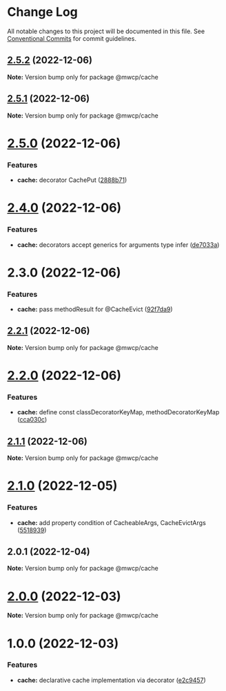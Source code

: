 # Change Log

All notable changes to this project will be documented in this file.
See [Conventional Commits](https://conventionalcommits.org) for commit guidelines.

## [2.5.2](https://github.com/waitingsong/midway-components/compare/@mwcp/cache@2.5.1...@mwcp/cache@2.5.2) (2022-12-06)

**Note:** Version bump only for package @mwcp/cache





## [2.5.1](https://github.com/waitingsong/midway-components/compare/@mwcp/cache@2.5.0...@mwcp/cache@2.5.1) (2022-12-06)

**Note:** Version bump only for package @mwcp/cache





# [2.5.0](https://github.com/waitingsong/midway-components/compare/@mwcp/cache@2.4.0...@mwcp/cache@2.5.0) (2022-12-06)


### Features

* **cache:** decorator CachePut ([2888b71](https://github.com/waitingsong/midway-components/commit/2888b7174bbec3421b34956217d2b4756a3b453f))





# [2.4.0](https://github.com/waitingsong/midway-components/compare/@mwcp/cache@2.3.0...@mwcp/cache@2.4.0) (2022-12-06)


### Features

* **cache:** decorators accept generics for arguments type infer ([de7033a](https://github.com/waitingsong/midway-components/commit/de7033a05ba923e26043316921f84a10bb99359c))





# 2.3.0 (2022-12-06)


### Features

* **cache:** pass methodResult for @CacheEvict ([92f7da9](https://github.com/waitingsong/midway-components/commit/92f7da9b916fcf4f6b39d176e2385fc5a6207a5b))





## [2.2.1](https://github.com/waitingsong/midway-components/compare/@mwcp/cache@2.2.0...@mwcp/cache@2.2.1) (2022-12-06)

**Note:** Version bump only for package @mwcp/cache





# [2.2.0](https://github.com/waitingsong/midway-components/compare/@mwcp/cache@2.1.1...@mwcp/cache@2.2.0) (2022-12-06)


### Features

* **cache:** define const classDecoratorKeyMap, methodDecoratorKeyMap ([cca030c](https://github.com/waitingsong/midway-components/commit/cca030c376c572f4b10048d35344ce53e23513da))





## [2.1.1](https://github.com/waitingsong/midway-components/compare/@mwcp/cache@2.1.0...@mwcp/cache@2.1.1) (2022-12-06)

**Note:** Version bump only for package @mwcp/cache





# [2.1.0](https://github.com/waitingsong/midway-components/compare/@mwcp/cache@2.0.1...@mwcp/cache@2.1.0) (2022-12-05)


### Features

* **cache:** add property condition of CacheableArgs, CacheEvictArgs ([5518939](https://github.com/waitingsong/midway-components/commit/5518939fe7cf40ed4ae5857211e84aacf857d5ca))





## 2.0.1 (2022-12-04)

**Note:** Version bump only for package @mwcp/cache





# [2.0.0](https://github.com/waitingsong/midway-components/compare/@mwcp/cache@1.0.0...@mwcp/cache@2.0.0) (2022-12-03)

**Note:** Version bump only for package @mwcp/cache





# 1.0.0 (2022-12-03)


### Features

* **cache:** declarative cache implementation via decorator ([e2c9457](https://github.com/waitingsong/midway-components/commit/e2c9457f89b5df0efcff9f734933cbb15657e4d8))

